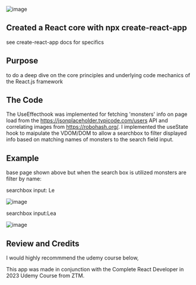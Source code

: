 ![image](https://user-images.githubusercontent.com/102333319/214865607-11d29961-ee58-4ef0-aea2-ea0b568b1818.png)



## Created a React core with npx create-react-app
  see create-react-app docs for specifics
  
## Purpose
  to do a deep dive on the core principles and underlying code mechanics of the React.js framework
  
## The Code
 The UseEffecthook was implemented for fetching 'monsters' info on page load from the https://jsonplaceholder.typicode.com/users API and correlating images from https://robohash.org/. I implemented the useState hook to maipulate the VDOM/DOM to allow a searchbox to filter displayed info based on matching names of monsters to the search field input. 
  
## Example

base page shown above but when the search box is utilized monsters are filter by name:

searchbox input: Le

![image](https://user-images.githubusercontent.com/102333319/214867431-33442e8c-8016-453a-a25b-5f9421cc03e3.png)

searchbox input:Lea

![image](https://user-images.githubusercontent.com/102333319/214867543-70560527-3820-4d0f-add4-5cd88cbfd08b.png)

## Review and Credits
I would highly recommmend the udemy course below,

This app was made in conjunction with the Complete React Developer in 2023 Udemy Course from ZTM.

